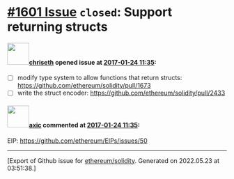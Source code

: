 # [\#1601 Issue](https://github.com/ethereum/solidity/issues/1601) `closed`: Support returning structs

#### <img src="https://avatars.githubusercontent.com/u/9073706?v=4" width="50">[chriseth](https://github.com/chriseth) opened issue at [2017-01-24 11:35](https://github.com/ethereum/solidity/issues/1601):

- [ ] modify type system to allow functions that return structs: https://github.com/ethereum/solidity/pull/1673
- [ ] write the struct encoder: https://github.com/ethereum/solidity/pull/2433

#### <img src="https://avatars.githubusercontent.com/u/20340?v=4" width="50">[axic](https://github.com/axic) commented at [2017-01-24 11:35](https://github.com/ethereum/solidity/issues/1601#issuecomment-278524928):

EIP: https://github.com/ethereum/EIPs/issues/50


-------------------------------------------------------------------------------



[Export of Github issue for [ethereum/solidity](https://github.com/ethereum/solidity). Generated on 2022.05.23 at 03:51:38.]
